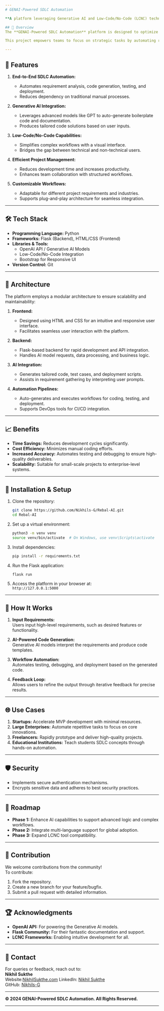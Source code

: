 ```yaml
---
# GENAI-Powered SDLC Automation  

**A platform leveraging Generative AI and Low-Code/No-Code (LCNC) technologies to revolutionize the software development lifecycle (SDLC).**

## 🚀 Overview  
The **GENAI-Powered SDLC Automation** platform is designed to optimize and automate various phases of the SDLC. By integrating cutting-edge **Generative AI models** and **LCNC tools**, the platform reduces manual coding, accelerates development timelines, and enhances overall project efficiency.  

This project empowers teams to focus on strategic tasks by automating repetitive processes, ensuring faster delivery cycles without compromising quality.  

---
```


## 🌟 Features  

1. **End-to-End SDLC Automation:**  
   - Automates requirement analysis, code generation, testing, and deployment.  
   - Reduces dependency on traditional manual processes.  

2. **Generative AI Integration:**  
   - Leverages advanced models like GPT to auto-generate boilerplate code and documentation.  
   - Produces tailored code solutions based on user inputs.  

3. **Low-Code/No-Code Capabilities:**  
   - Simplifies complex workflows with a visual interface.  
   - Bridges the gap between technical and non-technical users.  

4. **Efficient Project Management:**  
   - Reduces development time and increases productivity.  
   - Enhances team collaboration with structured workflows.  

5. **Customizable Workflows:**  
   - Adaptable for different project requirements and industries.  
   - Supports plug-and-play architecture for seamless integration.  

---

## 🛠️ Tech Stack  

- **Programming Language:** Python  
- **Frameworks:** Flask (Backend), HTML/CSS (Frontend)  
- **Libraries & Tools:**  
  - OpenAI API / Generative AI Models  
  - Low-Code/No-Code Integration  
  - Bootstrap for Responsive UI  
- **Version Control:** Git  

---

## 📖 Architecture  

The platform employs a modular architecture to ensure scalability and maintainability:  

1. **Frontend:**  
   - Designed using HTML and CSS for an intuitive and responsive user interface.  
   - Facilitates seamless user interaction with the platform.  

2. **Backend:**  
   - Flask-based backend for rapid development and API integration.  
   - Handles AI model requests, data processing, and business logic.  

3. **AI Integration:**  
   - Generates tailored code, test cases, and deployment scripts.  
   - Assists in requirement gathering by interpreting user prompts.  

4. **Automation Pipelines:**  
   - Auto-generates and executes workflows for coding, testing, and deployment.  
   - Supports DevOps tools for CI/CD integration.  

---

## 📈 Benefits  

- **Time Savings:** Reduces development cycles significantly.  
- **Cost Efficiency:** Minimizes manual coding efforts.  
- **Increased Accuracy:** Automates testing and debugging to ensure high-quality deliverables.  
- **Scalability:** Suitable for small-scale projects to enterprise-level systems.  

---

## 🔧 Installation & Setup  

1. Clone the repository:  
   ```bash  
   git clone https://github.com/Nikhils-G/Rebal-AI.git  
   cd Rebal-AI  
   ```  

2. Set up a virtual environment:  
   ```bash  
   python3 -m venv venv  
   source venv/bin/activate  # On Windows, use venv\Scripts\activate  
   ```  

3. Install dependencies:  
   ```bash  
   pip install -r requirements.txt  
   ```  

4. Run the Flask application:  
   ```bash  
   flask run  
   ```  

5. Access the platform in your browser at:  
   `http://127.0.0.1:5000`  

---

## 🧠 How It Works  

1. **Input Requirements:**  
   Users input high-level requirements, such as desired features or functionality.  

2. **AI-Powered Code Generation:**  
   Generative AI models interpret the requirements and produce code templates.  

3. **Workflow Automation:**  
   Automates testing, debugging, and deployment based on the generated code.  

4. **Feedback Loop:**  
   Allows users to refine the output through iterative feedback for precise results.  

---

## 🌐 Use Cases  

1. **Startups:** Accelerate MVP development with minimal resources.  
2. **Large Enterprises:** Automate repetitive tasks to focus on core innovations.  
3. **Freelancers:** Rapidly prototype and deliver high-quality projects.  
4. **Educational Institutions:** Teach students SDLC concepts through hands-on automation.  

---

## 🛡️ Security  

- Implements secure authentication mechanisms.  
- Encrypts sensitive data and adheres to best security practices.  

---

## 📅 Roadmap  

- **Phase 1:** Enhance AI capabilities to support advanced logic and complex workflows.  
- **Phase 2:** Integrate multi-language support for global adoption.  
- **Phase 3:** Expand LCNC tool compatibility.  

---

## 🙌 Contribution  

We welcome contributions from the community!  
To contribute:  

1. Fork the repository.  
2. Create a new branch for your feature/bugfix.  
3. Submit a pull request with detailed information.  

---

## 🏆 Acknowledgments  

- **OpenAI API:** For powering the Generative AI models.  
- **Flask Community:** For their fantastic documentation and support.  
- **LCNC Frameworks:** Enabling intuitive development for all.  

---

## 📧 Contact  

For queries or feedback, reach out to:  
**Nikhil Sukthe**  
Website:[NikhilSukthe.com](https://nikhilsukthe.vercel.app/) 
LinkedIn: [Nikhil Sukthe](http://www.linkedin.com/in/nikhilsukthe)  
GitHub: [Nikhils-G](https://github.com/Nikhils-G)  

---

**© 2024 GENAI-Powered SDLC Automation. All Rights Reserved.**

---
